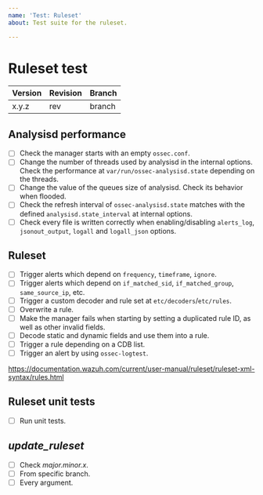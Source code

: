 ```yaml
---
name: 'Test: Ruleset'
about: Test suite for the ruleset.

---
```


# Ruleset test

| Version | Revision | Branch |
| --- | --- | --- |
| x.y.z | rev | branch |

## Analysisd performance

- [ ] Check the manager starts with an empty `ossec.conf`.
- [ ] Change the number of threads used by analysisd in the internal options. Check the performance at `var/run/ossec-analysisd.state` depending on the threads.
- [ ] Change the value of the queues size of analysisd. Check its behavior when flooded.
- [ ] Check the refresh interval of `ossec-analysisd.state` matches with the defined `analysisd.state_interval` at internal options.
- [ ] Check every file is written correctly when enabling/disabling `alerts_log`, `jsonout_output`, `logall` and `logall_json` options.

## Ruleset

- [ ] Trigger alerts which depend on `frequency`, `timeframe`, `ignore`.
- [ ] Trigger alerts which depend on `if_matched_sid`, `if_matched_group`, `same_source_ip`, etc.
- [ ] Trigger a custom decoder and rule set at `etc/decoders`/`etc/rules`.
- [ ] Overwrite a rule.
- [ ] Make the manager fails when starting by setting a duplicated rule ID, as well as other invalid fields.
- [ ] Decode static and dynamic fields and use them into a rule.
- [ ] Trigger a rule depending on a CDB list.
- [ ] Trigger an alert by using `ossec-logtest`.

https://documentation.wazuh.com/current/user-manual/ruleset/ruleset-xml-syntax/rules.html

## Ruleset unit tests

- [ ] Run unit tests.

## *update_ruleset*

- [ ] Check *major.minor.x*.
- [ ] From specific branch.
- [ ] Every argument.
